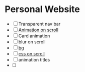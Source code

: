 # Personal Website

- [ ] Transparent nav bar
- [ ] [Animation on scroll](https://css-tricks.com/books/greatest-css-tricks/scroll-animation/)
- [ ] Card animation
- [ ] blur on scroll
- [ ] [bg](https://codepen.io/MarcoGuglielmelli/pen/lLCxy)
- [ ] [css on scroll ](https://coolcssanimation.com/how-to-trigger-a-css-animation-on-scroll/)
- [ ] animation titles
- [ ] 